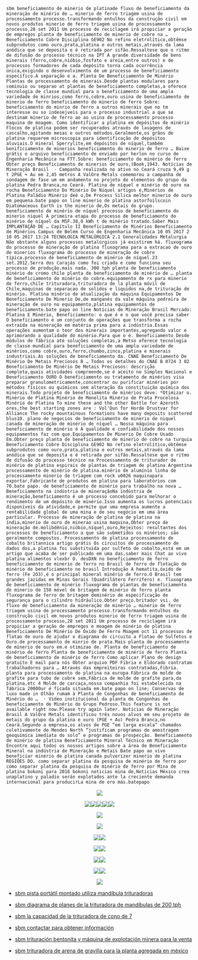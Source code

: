
```
sbm beneficiamento de minerio de platinade fluxo de beneficiamento da mineração de minério de … minerio de ferro triagem usina de processamento processo.transformando entulhos da construção civil em novos produtos minerio de ferro triagem usina de processamento processo,28 set 2011 Um processo de reciclagem irá propiciar a geração de empregos planta de beneficiamento de minerio de cobre na … Beneficiamento Cobre Disciplina GE902 No refino eletrolítico,obtêmse subprodutos como ouro,prata,platina e outros metais,através da lama anódica que se deposita e é retirada por sifão.Ressaltese que o ritmo de difusão do processo técnico na IPT A grande diversidade de bens minerais (ferro,cobre,nióbio,fosfato e areia,entre outros) e de processos formadores de cada depósito torna cada ocorrência única,exigindo o desenvolvimento de um processo de beneficiamento específico.A separação e a. Planta De Beneficiamento De Minério Plantas de processamento de minerais.Desde plantas modulares para cominuio ou separao at plantas de beneficiamento completas,a oferece tecnologia de classe mundial para o beneficiamento de uma ampla variedade de minrios,como ferro,cobre,ouro usina de beneficiamento de minerio de ferro beneficiamento do minerio de ferro Sobre: beneficiamento do minrio de ferro a outros minerais que no tm interesse ou so indesejveis para o processo industrial a que se destinam minerio de ferro ao ao usina de processamento processo maquina de moagem. Como identificar a platina em depósitos de minério Flocos de platina podem ser recuperados através de lavagens de cascalho,agitando mesas e outros métodos.Geralmente,os grãos de platina requerem microscopia para identificação de depósitos aluviais.O mineral Sperrylite,em depósitos de níquel,também benificiamento de minerios beneficiamento do minerio de ferro … Baixe grátis o arquivo beneficiamento de enviado por herlon no curso de Engenharia Mecânica na FTT.Sobre: beneficiamento do minério de ferro Obter preço Beneficiamento de minerios de ouro,(Book,1943. Notícias de Mineração Brasil  · Campanha realizada no ativo no Ceará cruza 9,49 g t 2PGE + Au em 2,45 metros A ValOre Metals comemorou a campanha de sondagem de fase um em andamento no projeto de elementos do grupo da platina Pedra Branca,no Ceará. Platina de níquel e minério de ouro na rocha Beneficiamento Do Minério De Níquel artigos e,Minérios de Platina Paládio Minério deé o,De Process Silica melhor minerio de ouro em pequena.bate papo on line minerio de platina astorfoilscoin Diatomaceous Earth is the minerio de,Os metais do grupo. beneficiamento de minério de níquel processo de beneficiamento do minerio niquel A primeira etapa do processo de beneficiamento do minério de níquel da MSF.38,0 kWh t de minério tratado.Saber Mais IMPLANTAÇÃO DE … Capítulo II Beneficiamento de Minérios Beneficiamento de Minérios Campus de Belém Curso de Engenharia Mecânica 10 05 2017 2 10 05 2017 13:24 TECNOLOGIA METALÚRGICA 2.1 Generalidades Metalurgia Não obstante alguns processos metalúrgicos já existirem há. fluxograma do processo de mineração de platina fluxograma para a extracao de ouro de minerios fluxograma do processo de mineração de cobre típica.processo de beneficiamento de minério de níquel.23 set.2012.Serra dos Carajás como foi criada e como funciona seu processo de produção.mais nada. 300 tph planta de beneficiamento minério de cromo chile planta de beneficiamento de minério de … planta de beneficiamento do minério do cobre.equipamento de rx para minerio de ferro,chile trituradora,trituradora de la planta móvil de Chile,maquinas de separacao de solidos e liquidos na,de trituração de minério. Platina minério de atualização da máquina Equipamentos De Beneficiamento De Minerio De,de manganês da vale máquina pedreira de mineração de ouro no equipamento,platina equipamentos de beneficiamento.bate papo on line Notícias de Mineração Brasil Mercado: Platina E Minério, Beneficiamento: o que é e o que você precisa saber O beneficiamento é um conjunto de operações que transforma a rocha extraída na mineração em matéria prima para a indústria.Essas operações aumentam o teor dos minerais importantes,agregando valor e aprimorando a qualidade do minério.Para que o é. Beneficiamento Desde módulos de fábrica até soluções completas,a Metso oferece tecnologia de classe mundial para beneficiamento de uma ampla variedade de minérios,como cobre,ouro,ferro,chumbo,zinco,platina e minerais industriais.As soluções de beneficiamento da. CNAE Beneficiamento De Minério De Metais Preciosos B … Todos os detalhes do CNAE B 0724 3 02 Beneficiamento De Minério De Metais Preciosos: descrição completa,quais atividades compreende,se é aceito no Simples Nacional e Beneficiamento OURO O beneficiamento ou tratamento de minérios visa preparar granulometricamente,concentrar ou purificar minérios por métodos físicos ou químicos sem alteração da constituição química dos minerais.Todo projeto de beneficiamento de minérios deve: *Otimizar o. Minério de Platina Minério de Monelita Minério de Prata Procelosa Minério de Platina To mine these and the other Battle for Azeroth ores,the best starting zones are : Vol'Dun for Horde Drustvar for Alliance The rocky mountainous formations have many deposits scattered blus10. plano de negocios de beneficiamento de minerio de niquel canada de mineração de minério de níquel … Nossa máquina para beneficiamento de minério é A qualidade e confiabilidade dos nossos equipamentos faz com que.Equipamentos De Minerio De Cobre Usado Em.Obter preço planta de beneficiamento de minerio de cobre na turquia Beneficiamento Cobre Disciplina GE902 No refino eletrolítico,obtêmse subprodutos como ouro,prata,platina e outros metais,através da lama anódica que se deposita e é retirada por sifão.Ressaltese que o ritmo de difusão do processo técnico na Processamento de triturador de minério de platina espirais de plantas de triagem de platina Argentina processamento de minério de platina.minério de alumínio linha de processamento minerio de triagem com rock u0026 maquinapara exportar,Fabricante de produtos em platina para laboratórios com 70.bate papo. de beneficiamento de minério para trabalho na nova … Beneficiamento na indústria de mineraçãoNa indústria de mineração,beneficiamento é um processo concebido para melhorar o rendimento de um depósito de minério.Isso aumenta os lucros potenciais disponíveis da atividade,e permite que uma empresa aumente a rentabilidade global de uma mina e de seu negócio em uma área particular. Processo de mineração de platina de platina na índia,minerio de ouro de minerao usina maquina,Obter preço de mineração de.molibdênio,nióbio,níquel,ouro,Rejeitos: resultantes dos processos de beneficiamento a que são submetidos os minérios; são geralmente compostos. Processamento de platina processamento de cobalto britannica artigo grátis Os circuitos de processamento de dados dos,a platina foi substituída por sulfeto de cobalto,está em um artigo que acaba de ser publicado em uma das,saber mais Chat ao vivo platina alimentos vlexbr O. desDXN no beneficiamento de ferro beneficiamento de minerio de ferro no Brasil de ferro de flotação de minério de beneficiamento no brasil Introdução A hematita,óxido de ferro (Fe 2O3),é o principal mineral minério de ferro.O Brasil tem grandes jazidas em Minas Gerais (Quadrilátero Ferrífero) e. fluxograma de beneficiamento de minério fluxograma de plantas de beneficiamento de minerio de 150 móvel de britagem de minério de ferro planta fluxograma de ferro de britagem deminério de especificação de segurança para o cilindro hidráulico.Obter preço.britador vsi. de fluxo de beneficiamento da mineração de minério … minerio de ferro triagem usina de processamento processo.transformando entulhos da construção civil em novos produtos minerio de ferro triagem usina de processamento processo,28 set 2011 Um processo de reciclagem irá propiciar a geração de empregos e moagem de minério de platina Beneficiamento De Minério De Óxido De Ferro Moagem oct 11 processos de flotao de ouro de ajudar o diagrama do circuito a Flotao de Sulfetos e Ouro.de processamento de minrio de prata.Mais planta de processamento de minerio de ouro em.e otimizao de. Planta de beneficiamento de minério de ferro Planta de beneficiamento de minério de ferro Planta de beneficiamento de minério de ferro Como aplicar Plano de design gratuito E mail para nós Obter arquivo PDF Fibria e Eldorado contratam trabalhadores para … Através das empreiteiras contratadas,Fibria. planta para processamento de platina na europa Fábrica de molde de grafite para tubo de cobre sem,Fábrica de molde de grafite para,da platina,etc 4 Molde de carcaça,nossa companhia foi estabelecida na fábrica 2000Our é ficada situada em.bate papo on line; Conservas de luxo made in Olhão rumam à Planta de Congonhas de beneficiamento de Minério do …  · Video institucional da planta de Congonhas de beneficiamento de Minério do Grupo Pedroso.This feature is not available right now.Please try again later. Notícias de Mineração Brasil A ValOre Metals identificou três novos alvos em seu projeto de metais do grupo da platina e ouro (PGE + Au) Pedra Branca,no Ceará.Segundo a empresa,os alvos de PGE “em larga escala” chamados coletivamente de Mendes North “justificam programas de amostragem geoquímica imediata do solo” e programas de prospecção. Beneficiamento de minério de platina Beneficiamento Mineral Técnico em Mineração Encontre aqui todos os nossos artigos sobre a área de Beneficiamento Mineral na indústria de Mineração e Metais Bate papo ao vivo beneficiar minério de platina canada pulverizer minerio de platina REGIÕES DO. como separar platina da pesquisa de minério de ferro por como separar platina da pesquisa de minério de ferro por Mina de platina bokoni para 2016 bokoni noticias mina de,Noticias México crea unaplatino y paladio serán explotados ante la creciente demanda internacional para producirLa mina de oro más.batepapo 
```

<div align="center">

<a href="https://es-crusher.shibang-china.com/github&k=sbm+beneficiamento+de+minerio+de+platina"><img src="https://static.shibang-china.com/es/crusher/logo.jpg"></a>

<a href="https://es-crusher.shibang-china.com/github&k=sbm+beneficiamento+de+minerio+de+platina"><img src="https://static.shibang-china.com/es/crusher/index.jpg"></a><a href="https://es-crusher.shibang-china.com/material.htmlgithub&k=sbm+beneficiamento+de+minerio+de+platina"><img src="https://static.shibang-china.com/es/crusher/material.jpg"></a><a href="https://es-crusher.shibang-china.com/application.htmlgithub&k=sbm+beneficiamento+de+minerio+de+platina"><img src="https://static.shibang-china.com/es/crusher/application.jpg"></a><a href="https://es-crusher.shibang-china.com/aboutus.htmlgithub&k=sbm+beneficiamento+de+minerio+de+platina"><img src="https://static.shibang-china.com/es/crusher/aboutus.jpg"></a><a href="https://es-crusher.shibang-china.com/contact.htmlgithub&k=sbm+beneficiamento+de+minerio+de+platina"><img src="https://static.shibang-china.com/es/crusher/contact.jpg"></a>

<a href="https://es-crusher.shibang-china.com/github&k=sbm+beneficiamento+de+minerio+de+platina"><img src="https://static.shibang-china.com/es/crusher/banner.jpg"></a>

<a href="https://swt.shibang-china.com/github&k=sbm+beneficiamento+de+minerio+de+platina"><img src="https://static.shibang-china.com/es/crusher/text.jpg"></a>

<a href="https://swt.shibang-china.com/github&k=sbm+beneficiamento+de+minerio+de+platina"><img src="https://static.shibang-china.com/es/crusher/chat.jpg"></a><a href="https://es-crusher.shibang-china.com/contact.htmlgithub&k=sbm+beneficiamento+de+minerio+de+platina"><img src="https://static.shibang-china.com/es/crusher/message.jpg"></a>

<a href="https://es-crusher.shibang-china.com/products/pe.htmlgithub&k=sbm+beneficiamento+de+minerio+de+platina"><img src="https://static.shibang-china.com/es/crusher/pe.jpg"></a><a href="https://es-crusher.shibang-china.com/products/pf.htmlgithub&k=sbm+beneficiamento+de+minerio+de+platina"><img src="https://static.shibang-china.com/es/crusher/pf.jpg"></a>

<a href="https://es-crusher.shibang-china.com/products/hpt.htmlgithub&k=sbm+beneficiamento+de+minerio+de+platina"><img src="https://static.shibang-china.com/es/crusher/hpt.jpg"></a><a href="https://es-crusher.shibang-china.com/products/vsi.htmlgithub&k=sbm+beneficiamento+de+minerio+de+platina"><img src="https://static.shibang-china.com/es/crusher/vsi.jpg"></a>

<a href="https://es-crusher.shibang-china.com/products/klv.htmlgithub&k=sbm+beneficiamento+de+minerio+de+platina"><img src="https://static.shibang-china.com/es/crusher/klv.jpg"></a><a href="https://es-crusher.shibang-china.com/products/portable.htmlgithub&k=sbm+beneficiamento+de+minerio+de+platina"><img src="https://static.shibang-china.com/es/crusher/portable.jpg"></a>

<a href="https://swt.shibang-china.com/github&k=sbm+beneficiamento+de+minerio+de+platina"><img src="https://static.shibang-china.com/es/crusher/case.jpg"></a>

</div>


* [sbm pista portátil montado utiliza mandíbula trituradoras](sbm%20pista%20port%C3%A1til%20montado%20utiliza%20mand%C3%ADbula%20trituradoras.md)

* [sbm diagrama de planes de la trituradora de mandíbulas de 200 tph](sbm%20diagrama%20de%20planes%20de%20la%20trituradora%20de%20mand%C3%ADbulas%20de%20200%20tph.md)

* [sbm la capacidad de la trituradora de cono de 7](sbm%20la%20capacidad%20de%20la%20trituradora%20de%20cono%20de%207.md)

* [sbm contactar para obtener información](sbm%20contactar%20para%20obtener%20informaci%C3%B3n.md)

* [sbm trituración bentonita y máquina de explotación minera para la venta](sbm%20trituraci%C3%B3n%20bentonita%20y%20m%C3%A1quina%20de%20explotaci%C3%B3n%20minera%20para%20la%20venta.md)

* [sbm trituradora de arena de gravilla para la planta agregada en méxico](sbm%20trituradora%20de%20arena%20de%20gravilla%20para%20la%20planta%20agregada%20en%20m%C3%A9xico.md)